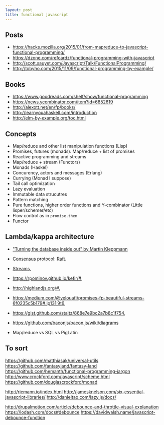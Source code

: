 ```yaml
---
layout: post
title: functional javascript
---
```


## Posts

- https://hacks.mozilla.org/2015/01/from-mapreduce-to-javascript-functional-programming/
- https://dzone.com/refcardz/functional-programming-with-javascript
- http://scott.sauyet.com/Javascript/Talk/FunctionalProgramming/
- http://tobyho.com/2015/11/09/functional-programming-by-example/

## Books

- https://www.goodreads.com/shelf/show/functional-programming
- https://news.ycombinator.com/item?id=6852619
- http://alexott.net/en/fp/books/
- http://learnyouahaskell.com/introduction
- http://elm-by-example.org/toc.html

## Concepts

- Map/reduce and other list manipulation functions (Lisp)
- Promises, futures (monads). Map/reduce + list of promises
- Reactive programming and streams
- Map/reduce + stream (Functors)
- Monads (Haskel)
- Concurency, actors and messages (Erlang)
- Currying (Monad I suppose)
- Tail call optimization
- Lazy evaluation
- Immutable data strucutres
- Pattern matching
- Pure functions, higher order functions and Y-combinator (Little lisper/schemer/etc)
- Flow control as in `promise.then`
- Functor

## Lambda/kappa architecture

- ["Turning the database inside out" by Martin Kleppmann](http://www.youtube.com/watch?v=fU9hR3kiOK0)
- [Consensus](https://www.consul.io/docs/internals/consensus.html) protocol: [Raft](http://thesecretlivesofdata.com/raft/).
- [Streams](https://github.com/substack/stream-handbook),
- https://rpominov.github.io/kefir/#,
- http://highlandjs.org/#,
- https://medium.com/@yelouafi/promises-fp-beautiful-streams-6f0235c5b179#.jp131i9t6,
- https://gist.github.com/staltz/868e7e9bc2a7b8c1f754,
- https://github.com/baconjs/bacon.js/wiki/diagrams


- Map/reduce vs SQL vs PigLatin


## To sort

https://github.com/matthiasak/universal-utils
https://github.com/fantasyland/fantasy-land
https://github.com/hemanth/functional-programming-jargon
http://www.crockford.com/javascript/scheme.html
https://github.com/douglascrockford/monad

http://riemann.io/index.html
http://jamesknelson.com/six-essential-javascript-libraries/
http://danieltao.com/lazy.js/docs/


http://drupalmotion.com/article/debounce-and-throttle-visual-explanation
https://lodash.com/docs#debounce
https://davidwalsh.name/javascript-debounce-function
